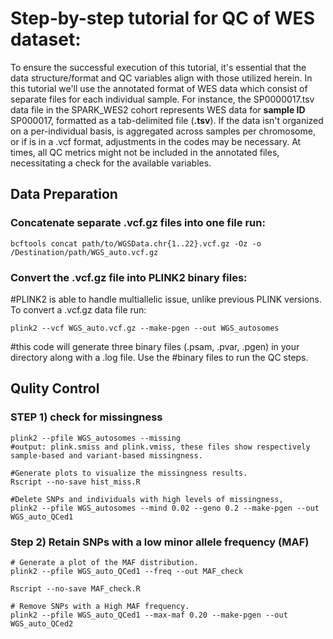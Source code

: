 # Step-by-step tutorial for QC of WES dataset:
To ensure the successful execution of this tutorial, it's essential that the data structure/format and QC variables align with those utilized herein. In this tutorial we'll use the annotated format of WES data which consist of separate files for each individual sample. For instance, the SP0000017.tsv data file in the SPARK_WES2 cohort represents WES data for **sample ID** SP000017, formatted as a tab-delimited file (**.tsv**). If the data isn't organized on a per-individual basis, is aggregated across samples per chromosome, or if is in a .vcf format, adjustments in the codes may be necessary. At times, all QC metrics might not be included in the annotated files, necessitating a check for the available variables. 

## Data Preparation
### Concatenate separate .vcf.gz files into one file run:
```{bash}
bcftools concat path/to/WGSData.chr{1..22}.vcf.gz -Oz -o /Destination/path/WGS_auto.vcf.gz
```

### Convert the .vcf.gz file into PLINK2 binary files:
#PLINK2 is able to handle multiallelic issue, unlike previous PLINK versions. To convert a .vcf.gz data file run:
```{bash}
plink2 --vcf WGS_auto.vcf.gz --make-pgen --out WGS_autosomes
```
#this code will generate three binary files (.psam, .pvar, .pgen) in your directory along with a .log file. Use the 
#binary files to run the QC steps.

## Qulity Control

### STEP 1) check for missingness
```{bash}
plink2 --pfile WGS_autosomes --missing
#output: plink.smiss and plink.vmiss, these files show respectively sample-based and variant-based missingness.

#Generate plots to visualize the missingness results.
Rscript --no-save hist_miss.R

#Delete SNPs and individuals with high levels of missingness,
plink2 --pfile WGS_autosomes --mind 0.02 --geno 0.2 --make-pgen --out WGS_auto_QCed1
```
### Step 2) Retain SNPs with a low minor allele frequency (MAF)
```{r}
# Generate a plot of the MAF distribution.
plink2 --pfile WGS_auto_QCed1 --freq --out MAF_check

Rscript --no-save MAF_check.R

# Remove SNPs with a High MAF frequency.
plink2 --pfile WGS_auto_QCed1 --max-maf 0.20 --make-pgen --out WGS_auto_QCed2
```
















